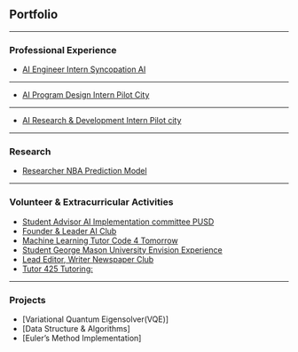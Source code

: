 ## Portfolio

---

### Professional Experience 

- [AI Engineer Intern Syncopation AI](/SyncopationAI.md)

---
- [AI Program Design Intern Pilot City](/pilotCity1.md)

---
- [AI Research & Development Intern Pilot city](/pilotCity2.md)

---
### Research

- [Researcher NBA Prediction Model](http://example.com/)
---

### Volunteer & Extracurricular Activities

- [Student Advisor AI Implementation committee PUSD](http://example.com/)
- [Founder & Leader AI Club](http://example.com/)
- [Machine Learning Tutor Code 4 Tomorrow](http://example.com/)
- [Student George Mason University Envision Experience](http://example.com/)
- [Lead Editor, Writer Newspaper Club](http://example.com/)
- [Tutor 425 Tutoring:](http://example.com/)

---
### Projects

- [Variational Quantum Eigensolver(VQE)]
- [Data Structure & Algorithms]
- [Euler’s Method Implementation]

